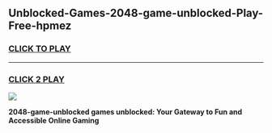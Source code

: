 
## Unblocked-Games-2048-game-unblocked-Play-Free-hpmez
<h3>
<a href="https://premium76.site?title=2048-game-unblocked&ref=20M">CLICK TO PLAY</a></h3>
<hr>

<h3>
<a href="https://premium76.site?title=2048-game-unblocked&ref=20M">CLICK 2 PLAY</a>
  
</h3>

<a href="https://premium76.site?title=2048-game-unblocked&ref=19M"><img src="https://clearcache.store/games.png"></a>


**2048-game-unblocked games unblocked: Your Gateway to Fun and Accessible Online Gaming**
